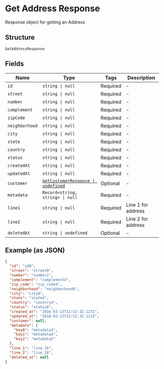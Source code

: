 
# Get Address Response

Response object for getting an Address

## Structure

`GetAddressResponse`

## Fields

| Name | Type | Tags | Description |
|  --- | --- | --- | --- |
| `id` | `string \| null` | Required | - |
| `street` | `string \| null` | Required | - |
| `number` | `string \| null` | Required | - |
| `complement` | `string \| null` | Required | - |
| `zipCode` | `string \| null` | Required | - |
| `neighborhood` | `string \| null` | Required | - |
| `city` | `string \| null` | Required | - |
| `state` | `string \| null` | Required | - |
| `country` | `string \| null` | Required | - |
| `status` | `string \| null` | Required | - |
| `createdAt` | `string \| null` | Required | - |
| `updatedAt` | `string \| null` | Required | - |
| `customer` | [`GetCustomerResponse \| undefined`](../../doc/models/get-customer-response.md) | Optional | - |
| `metadata` | `Record<string, string> \| null` | Required | - |
| `line1` | `string \| null` | Required | Line 1 for address |
| `line2` | `string \| null` | Required | Line 2 for address |
| `deletedAt` | `string \| undefined` | Optional | - |

## Example (as JSON)

```json
{
  "id": "id0",
  "street": "street0",
  "number": "number2",
  "complement": "complement4",
  "zip_code": "zip_code4",
  "neighborhood": "neighborhood6",
  "city": "city0",
  "state": "state4",
  "country": "country4",
  "status": "status8",
  "created_at": "2016-03-13T12:52:32.123Z",
  "updated_at": "2016-03-13T12:52:32.123Z",
  "customer": null,
  "metadata": {
    "key0": "metadata3",
    "key1": "metadata4",
    "key2": "metadata5"
  },
  "line_1": "line_16",
  "line_2": "line_28",
  "deleted_at": null
}
```

